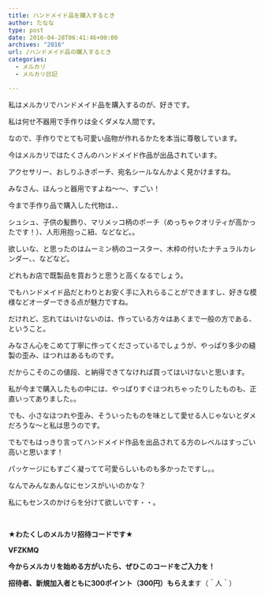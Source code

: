 ```yaml
---
title: ハンドメイド品を購入するとき
author: たなな
type: post
date: 2016-04-28T06:41:46+00:00
archives: "2016"
url: /ハンドメイド品の購入するとき
categories:
  - メルカリ
  - メルカリ日記

---
```

私はメルカリでハンドメイド品を購入するのが、好きです。

私は何せ不器用で手作りは全くダメな人間です。

なので、手作りでとても可愛い品物が作れるかたを本当に尊敬しています。

今はメルカリではたくさんのハンドメイド作品が出品されています。

アクセサリー、おしりふきポーチ、宛名シールなんかよく見かけますね。

みなさん、ほんっと器用ですよね〜〜、すごい！

今まで手作り品で購入した代物は、、

シュシュ、子供の髪飾り、マリメッコ柄のポーチ（めっちゃクオリティが高かったです！）、人形用抱っこ紐、などなど。。

欲しいな、と思ったのはムーミン柄のコースター、木枠の付いたナチュラルカレンダー、、などなど。

どれもお店で既製品を買おうと思うと高くなるでしょう。

でもハンドメイド品だとわりとお安く手に入れらることができますし、好きな模様などオーダーできる点が魅力ですね。

だけれど、忘れてはいけないのは、作っている方々はあくまで一般の方である、ということ。

みなさん心をこめて丁寧に作ってくださっているでしょうが、やっぱり多少の縫製の歪み、ほつれはあるものです。

だからこそのこの値段、と納得できてなければ買ってはいけないと思います。

私が今まで購入したもの中には、やっぱりすぐほつれちゃったりしたものも、正直いってありました。。

でも、小さなほつれや歪み、そういったものを味として愛せる人じゃないとダメだろうな〜と私は思うのです。

でもでもはっきり言ってハンドメイド作品を出品されてる方のレベルはすっごい高いと思います！

パッケージにもすごく凝ってて可愛らしいものも多かったですし。。

なんでみんなあんなにセンスがいいのかな？

私にもセンスのかけらを分けて欲しいです・・。

&nbsp;

**★わたくしのメルカリ招待コードです★**

**VFZKMQ**

**今からメルカリを始める方がいたら、ぜひこのコードをご入力を！**

**招待者、新規加入者ともに300ポイント（300円）もらえま**す（＾人＾）